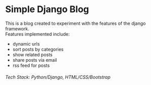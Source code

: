 # Simple Django Blog

This is a blog created to experiment with the features of the django framework. <br/>
Features implemented include:

- dynamic urls
- sort posts by categories
- show related posts
- share posts via email
- rss feed for posts

###### Tech Stack: Python/Django, HTML/CSS/Bootstrap
